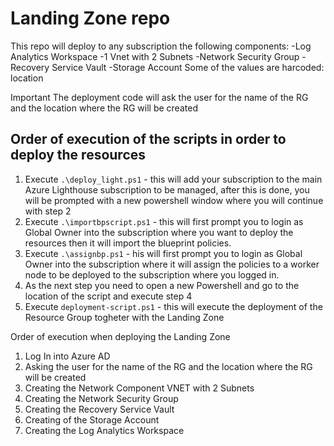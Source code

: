 # Landing Zone repo

This repo will deploy to any subscription the following components: 
                -Log Analytics Workspace
                -1 Vnet with 2 Subnets
                -Network Security Group
                -Recovery Service Vault
                -Storage Account
Some of the values are harcoded:
location 

Important
The deployment code will ask the user for the name of the RG and the location where the RG will be created

## Order of execution of the scripts in order to deploy the resources
1. Execute ```.\deploy_light.ps1``` - this will add your subscription to the main Azure Lighthouse subscription to be managed, after this is done, you will be prompted with a new powershell window where you will continue with step 2
2. Execute ```.\importbpscript.ps1``` - this will first prompt you to login as Global Owner into the subscription where you want to deploy the resources then it will  import the blueprint policies.
3. Execute ```.\assignbp.ps1``` - his will first prompt you to login as Global Owner into the subscription where it will assign the policies to a worker node to be deployed to the subscription where you logged in.
4. As the next step you need to open a new Powershell and go to the location of the script and execute step 4 
5. Execute ```deployment-script.ps1``` - this will execute the deployment of the Resource Group togheter with the Landing Zone 

Order of execution when deploying the Landing Zone
1. Log In into Azure AD
2. Asking the user for the name of the RG and the location where the RG will be created
3. Creating the Network Component VNET with 2 Subnets
4. Creating the Network Security Group
5. Creating the Recovery Service Vault
6. Creating of the Storage Account
7. Creating the Log Analytics Workspace